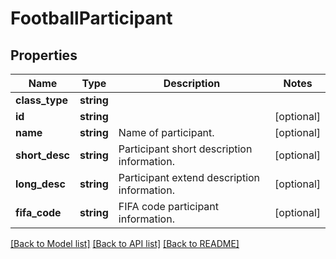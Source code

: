 # FootballParticipant

## Properties
Name | Type | Description | Notes
------------ | ------------- | ------------- | -------------
**class_type** | **string** |  | 
**id** | **string** |  | [optional] 
**name** | **string** | Name of participant. | [optional] 
**short_desc** | **string** | Participant short description information. | [optional] 
**long_desc** | **string** | Participant extend description information. | [optional] 
**fifa_code** | **string** | FIFA code participant information. | [optional] 

[[Back to Model list]](../README.md#documentation-for-models) [[Back to API list]](../README.md#documentation-for-api-endpoints) [[Back to README]](../README.md)


